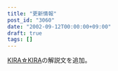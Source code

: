 ```yaml
---
title: "更新情報"
post_id: "3060"
date: "2002-09-12T00:00:00+09:00"
draft: true
tags: []
---
```



[KIRA☆KIRA](/kira-kira)の解説文を追加。
